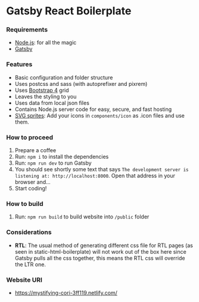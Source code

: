 # Gatsby React Boilerplate

### Requirements

*  [Node.js](http://nodejs.org): for all the magic
*  [Gatsby](https://www.gatsbyjs.org/docs/)

### Features

* Basic configuration and folder structure
* Uses postcss and sass (with autoprefixer and pixrem)
* Uses [Bootstrap 4](http://getbootstrap.com/) grid
* Leaves the styling to you
* Uses data from local json files
* Contains Node.js server code for easy, secure, and fast hosting
* [SVG sprites](https://css-tricks.com/svg-sprites-use-better-icon-fonts/): Add your icons in `components/icon` as .icon files and use them.

### How to proceed

1.  Prepare a coffee
1.  Run: `npm i` to install the dependencies
1.  Run: `npm run dev` to run Gatsby
1.  You should see shortly some text that says `The development server is listening at: http://localhost:8000`. Open that address in your browser and…
1.  Start coding!

### How to build

1.  Run: `npm run build` to build website into `/public` folder

### Considerations

* **RTL**: The usual method of generating different css file for RTL pages (as seen in static-html-boilerplate) will not work out of the box here since Gatsby pulls all the css together, this means the RTL css will override the LTR one.

### Website URl
* https://mystifying-cori-3ff119.netlify.com/
